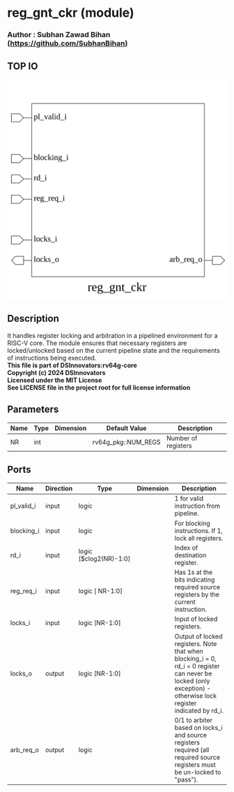 # reg_gnt_ckr (module)

### Author : Subhan Zawad Bihan (https://github.com/SubhanBihan)

## TOP IO
<img src="./reg_gnt_ckr_top.svg">

## Description

It handles register locking and arbitration in a pipelined environment for a RISC-V core. The module
ensures that necessary registers are locked/unlocked based on the current pipeline state and the
requirements of instructions being executed.
<br>**This file is part of DSInnovators:rv64g-core**
<br>**Copyright (c) 2024 DSInnovators**
<br>**Licensed under the MIT License**
<br>**See LICENSE file in the project root for full license information**

## Parameters
|Name|Type|Dimension|Default Value|Description|
|-|-|-|-|-|
|NR|int||rv64g_pkg::NUM_REGS|Number of registers|

## Ports
|Name|Direction|Type|Dimension|Description|
|-|-|-|-|-|
|pl_valid_i|input|logic|| 1 for valid instruction from pipeline.|
|blocking_i|input|logic|| For blocking instructions. If 1, lock all registers.|
|rd_i|input|logic [$clog2(NR)-1:0]|| Index of destination register.|
|reg_req_i|input|logic [ NR-1:0]|| Has 1s at the bits indicating required source registers by the current instruction.|
|locks_i|input|logic [NR-1:0]|| Input of locked registers.|
|locks_o|output|logic [NR-1:0]|| Output of locked registers. Note that when blocking_i = 0, rd_i = 0 register can never be locked (only exception) - otherwise lock register indicated by rd_i.|
|arb_req_o|output|logic|| 0/1 to arbiter based on locks_i and source registers required (all required source registers must be un-locked to "pass").|
